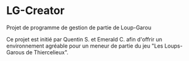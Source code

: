 # LG-Creator
Projet de programme de gestion de partie de Loup-Garou

Ce projet est initié par Quentin S. et Emerald C. afin d'offrir un environnement agréable pour un meneur de partie du jeu "Les Loups-Garous de Thiercelieux".
